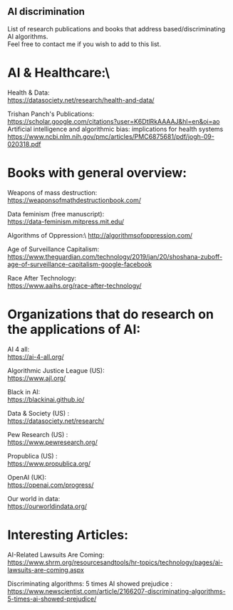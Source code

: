 ## AI discrimination
List of research publications and books that address based/discriminating AI algorithms.\
Feel free to contact me if you wish to add to this list. 

# AI & Healthcare:\
Health & Data:\
https://datasociety.net/research/health-and-data/

Trishan Panch's Publications:\
https://scholar.google.com/citations?user=K6DtlRkAAAAJ&hl=en&oi=ao \
Artificial intelligence and algorithmic bias: implications for health systems\
https://www.ncbi.nlm.nih.gov/pmc/articles/PMC6875681/pdf/jogh-09-020318.pdf


# Books with general overview:

Weapons of mass destruction:\
https://weaponsofmathdestructionbook.com/

Data feminism (free manuscript):\
https://data-feminism.mitpress.mit.edu/

Algorithms of Oppression:\ 
http://algorithmsofoppression.com/

Age of Surveillance Capitalism:\
https://www.theguardian.com/technology/2019/jan/20/shoshana-zuboff-age-of-surveillance-capitalism-google-facebook

Race After Technology:\
https://www.aaihs.org/race-after-technology/

# Organizations that do research on the applications of AI:

AI 4 all:\
https://ai-4-all.org/

Algorithmic Justice League (US):\
https://www.ajl.org/

Black in AI:\
https://blackinai.github.io/

Data & Society (US) : \
https://datasociety.net/research/

Pew Research (US) : \
https://www.pewresearch.org/

Propublica (US) : \
https://www.propublica.org/

OpenAI (UK): \
https://openai.com/progress/

Our world in data: \
https://ourworldindata.org/


# Interesting Articles:
AI-Related Lawsuits Are Coming:\
https://www.shrm.org/resourcesandtools/hr-topics/technology/pages/ai-lawsuits-are-coming.aspx

Discriminating algorithms: 5 times AI showed prejudice :\
https://www.newscientist.com/article/2166207-discriminating-algorithms-5-times-ai-showed-prejudice/
